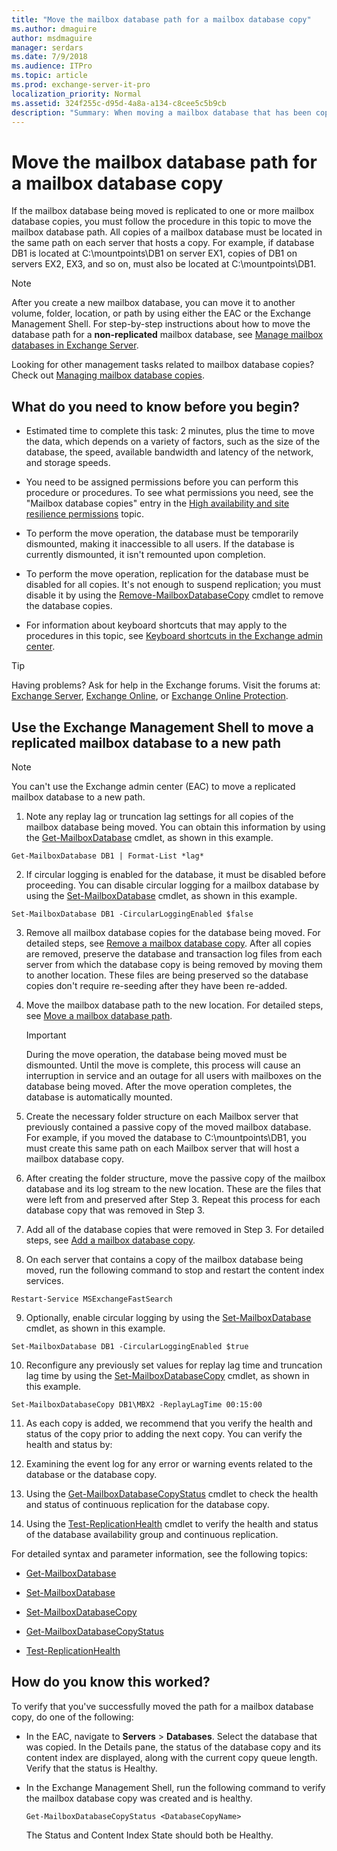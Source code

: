 ```yaml
---
title: "Move the mailbox database path for a mailbox database copy"
ms.author: dmaguire
author: msdmaguire
manager: serdars
ms.date: 7/9/2018
ms.audience: ITPro
ms.topic: article
ms.prod: exchange-server-it-pro
localization_priority: Normal
ms.assetid: 324f255c-d95d-4a8a-a134-c8cee5c5b9cb
description: "Summary: When moving a mailbox database that has been copied to at least one other location, follow the procedures in this topic to move the path for the copy."
---
```


# Move the mailbox database path for a mailbox database copy

If the mailbox database being moved is replicated to one or more mailbox database copies, you must follow the procedure in this topic to move the mailbox database path. All copies of a mailbox database must be located in the same path on each server that hosts a copy. For example, if database DB1 is located at C:\mountpoints\DB1 on server EX1, copies of DB1 on servers EX2, EX3, and so on, must also be located at C:\mountpoints\DB1.
  
> [!NOTE]
> After you create a new mailbox database, you can move it to another volume, folder, location, or path by using either the EAC or the Exchange Management Shell. For step-by-step instructions about how to move the database path for a **non-replicated** mailbox database, see [Manage mailbox databases in Exchange Server](../../architecture/mailbox-servers/manage-databases.md).
  
Looking for other management tasks related to mailbox database copies? Check out [Managing mailbox database copies](http://technet.microsoft.com/library/06df16b4-f209-4d3a-8c68-0805c745f9b2.aspx).
  
## What do you need to know before you begin?

- Estimated time to complete this task: 2 minutes, plus the time to move the data, which depends on a variety of factors, such as the size of the database, the speed, available bandwidth and latency of the network, and storage speeds.
    
- You need to be assigned permissions before you can perform this procedure or procedures. To see what permissions you need, see the "Mailbox database copies" entry in the [High availability and site resilience permissions](../../permissions/feature-permissions/ha-permissions.md) topic.
    
- To perform the move operation, the database must be temporarily dismounted, making it inaccessible to all users. If the database is currently dismounted, it isn't remounted upon completion.
    
- To perform the move operation, replication for the database must be disabled for all copies. It's not enough to suspend replication; you must disable it by using the [Remove-MailboxDatabaseCopy](http://technet.microsoft.com/library/18a41719-99dd-4bf7-97af-2e9b0e39ba2d.aspx) cmdlet to remove the database copies.
    
- For information about keyboard shortcuts that may apply to the procedures in this topic, see [Keyboard shortcuts in the Exchange admin center](../../about-documentation/exchange-admin-center-keyboard-shortcuts.md).
    
> [!TIP]
> Having problems? Ask for help in the Exchange forums. Visit the forums at: [Exchange Server](https://go.microsoft.com/fwlink/p/?linkId=60612), [Exchange Online](https://go.microsoft.com/fwlink/p/?linkId=267542), or [Exchange Online Protection](https://go.microsoft.com/fwlink/p/?linkId=285351).
  
## Use the Exchange Management Shell to move a replicated mailbox database to a new path

> [!NOTE]
> You can't use the Exchange admin center (EAC) to move a replicated mailbox database to a new path.
  
1. Note any replay lag or truncation lag settings for all copies of the mailbox database being moved. You can obtain this information by using the [Get-MailboxDatabase](http://technet.microsoft.com/library/e12bd6d3-3793-49cb-9ab6-948d42dd409e.aspx) cmdlet, as shown in this example.
    
  ```
  Get-MailboxDatabase DB1 | Format-List *lag*
  ```

2. If circular logging is enabled for the database, it must be disabled before proceeding. You can disable circular logging for a mailbox database by using the [Set-MailboxDatabase](http://technet.microsoft.com/library/a01edc66-bc10-4f65-9df4-432cb9e88f58.aspx) cmdlet, as shown in this example.
    
  ```
  Set-MailboxDatabase DB1 -CircularLoggingEnabled $false
  ```

3. Remove all mailbox database copies for the database being moved. For detailed steps, see [Remove a mailbox database copy](remove-db-copies.md). After all copies are removed, preserve the database and transaction log files from each server from which the database copy is being removed by moving them to another location. These files are being preserved so the database copies don't require re-seeding after they have been re-added.
    
4. Move the mailbox database path to the new location. For detailed steps, see [Move a mailbox database path](../../architecture/mailbox-servers/manage-databases.md#BKMK_Move).
    
    > [!IMPORTANT]
    > During the move operation, the database being moved must be dismounted. Until the move is complete, this process will cause an interruption in service and an outage for all users with mailboxes on the database being moved. After the move operation completes, the database is automatically mounted.
  
5. Create the necessary folder structure on each Mailbox server that previously contained a passive copy of the moved mailbox database. For example, if you moved the database to C:\mountpoints\DB1, you must create this same path on each Mailbox server that will host a mailbox database copy.
    
6. After creating the folder structure, move the passive copy of the mailbox database and its log stream to the new location. These are the files that were left from and preserved after Step 3. Repeat this process for each database copy that was removed in Step 3.
    
7. Add all of the database copies that were removed in Step 3. For detailed steps, see [Add a mailbox database copy](add-db-copies.md).
    
8. On each server that contains a copy of the mailbox database being moved, run the following command to stop and restart the content index services.
    
  ```
  Restart-Service MSExchangeFastSearch
  ```

9. Optionally, enable circular logging by using the [Set-MailboxDatabase](http://technet.microsoft.com/library/a01edc66-bc10-4f65-9df4-432cb9e88f58.aspx) cmdlet, as shown in this example.
    
  ```
  Set-MailboxDatabase DB1 -CircularLoggingEnabled $true
  ```

10. Reconfigure any previously set values for replay lag time and truncation lag time by using the [Set-MailboxDatabaseCopy](http://technet.microsoft.com/library/839f8781-2eb1-47bd-85ff-a31c8773998a.aspx) cmdlet, as shown in this example.
    
  ```
  Set-MailboxDatabaseCopy DB1\MBX2 -ReplayLagTime 00:15:00
  ```

11. As each copy is added, we recommend that you verify the health and status of the copy prior to adding the next copy. You can verify the health and status by:
    
1. Examining the event log for any error or warning events related to the database or the database copy.
    
2. Using the [Get-MailboxDatabaseCopyStatus](http://technet.microsoft.com/library/6ad690fb-3a23-41d4-b19d-666b34e62b26.aspx) cmdlet to check the health and status of continuous replication for the database copy.
    
3. Using the [Test-ReplicationHealth](http://technet.microsoft.com/library/da55fa0f-e100-44b1-b9b4-bf14e55a5b4d.aspx) cmdlet to verify the health and status of the database availability group and continuous replication.
    
For detailed syntax and parameter information, see the following topics:
  
- [Get-MailboxDatabase](http://technet.microsoft.com/library/e12bd6d3-3793-49cb-9ab6-948d42dd409e.aspx)
    
- [Set-MailboxDatabase](http://technet.microsoft.com/library/a01edc66-bc10-4f65-9df4-432cb9e88f58.aspx)
    
- [Set-MailboxDatabaseCopy](http://technet.microsoft.com/library/839f8781-2eb1-47bd-85ff-a31c8773998a.aspx)
    
- [Get-MailboxDatabaseCopyStatus](http://technet.microsoft.com/library/6ad690fb-3a23-41d4-b19d-666b34e62b26.aspx)
    
- [Test-ReplicationHealth](http://technet.microsoft.com/library/da55fa0f-e100-44b1-b9b4-bf14e55a5b4d.aspx)
    
## How do you know this worked?

To verify that you've successfully moved the path for a mailbox database copy, do one of the following:
  
- In the EAC, navigate to **Servers** \> **Databases**. Select the database that was copied. In the Details pane, the status of the database copy and its content index are displayed, along with the current copy queue length. Verify that the status is Healthy.
    
- In the Exchange Management Shell, run the following command to verify the mailbox database copy was created and is healthy.
    
  ```
  Get-MailboxDatabaseCopyStatus <DatabaseCopyName>
  ```

    The Status and Content Index State should both be Healthy.
    

